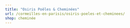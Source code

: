 ```yaml
---
title: "Osiris Poêles & Cheminées"
url: /cormeilles-en-parisis/osiris-poeles-et-cheminees/
shop: cheminée
---
```

